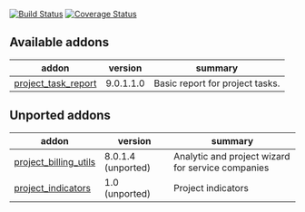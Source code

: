 [![Build Status](https://travis-ci.org/OCA/project-reporting.svg?branch=9.0)](https://travis-ci.org/OCA/project-reporting)
[![Coverage Status](https://coveralls.io/repos/OCA/project-reporting/badge.png?branch=9.0)](https://coveralls.io/r/OCA/project-reporting?branch=9.0)


[//]: # (addons)

Available addons
----------------
addon | version | summary
--- | --- | ---
[project_task_report](project_task_report/) | 9.0.1.1.0 | Basic report for project tasks.


Unported addons
---------------
addon | version | summary
--- | --- | ---
[project_billing_utils](project_billing_utils/) | 8.0.1.4 (unported) | Analytic and project wizard for service companies
[project_indicators](project_indicators/) | 1.0 (unported) | Project indicators

[//]: # (end addons)
